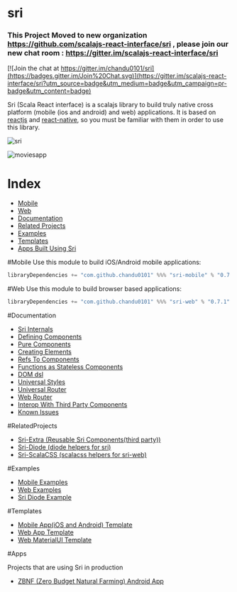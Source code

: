 # sri

### This Project Moved to new organization https://github.com/scalajs-react-interface/sri , please join our new chat room : https://gitter.im/scalajs-react-interface/sri

[![Join the chat at https://gitter.im/chandu0101/sri](https://badges.gitter.im/Join%20Chat.svg)](https://gitter.im/scalajs-react-interface/sri?utm_source=badge&utm_medium=badge&utm_campaign=pr-badge&utm_content=badge)

Sri (Scala React interface) is a scalajs library to build truly native cross platform (mobile (ios and android) and web) applications. It is based on [reactjs](http://facebook.github.io/react/) and [react-native](https://facebook.github.io/react-native/), so you must be familiar with them in order to use this library.


![sri](/docs/sri.png)

![moviesapp](/docs/moviesapp.gif)

# Index
- [Mobile](#mobile)
- [Web](#web)
- [Documentation](#documentation)
- [Related Projects](#relatedprojects)
- [Examples](#examples)
- [Templates](#templates)
- [Apps Built Using Sri](#apps)

#Mobile
Use this module to build iOS/Android mobile applications:

```scala
libraryDependencies += "com.github.chandu0101" %%% "sri-mobile" % "0.7.1"
```

#Web
Use this module to build browser based applications:

```scala
libraryDependencies += "com.github.chandu0101" %%% "sri-web" % "0.7.1"
```

#Documentation
 - [Sri Internals](/docs/SriInternals.md)
 - [Defining Components](/docs/DefiningComponents.md)
 - [Pure Components](/docs/PureComponents.md)
 - [Creating Elements](/docs/CreatingElements.md)
 - [Refs To Components](/docs/RefsToComponents.md)
 - [Functions as Stateless Components](/docs/StatelessFunctionComponents.md)
 - [DOM dsl](/docs/DOMDSL.md)
 - [Universal Styles](/docs/UniversalStyles.md)
 - [Universal Router](/docs/UniversalRouter.md)
 - [Web Router](/docs/WebRouter.md)
 - [Interop With Third Party Components](/docs/InteropWithThirdParty.md)
 - [Known Issues](/docs/KnownIssues.md)
 
#RelatedProjects
 - [Sri-Extra (Reusable Sri Components(third party))](https://github.com/chandu0101/sri-extra)
 - [Sri-Diode (diode helpers for sri)](https://github.com/chandu0101/sri-diode)
 - [Sri-ScalaCSS (scalacss helpers for sri-web)](https://github.com/chandu0101/sri-scalacss)
 
#Examples
  - [Mobile Examples](/mobile-examples)
  - [Web Examples](/web-examples)
  - [Sri Diode Example](https://github.com/chandu0101/sri-diode-example)

#Templates
  - [Mobile App(iOS and Android) Template](https://github.com/chandu0101/sri-mobile-template)
  - [Web App Template](https://github.com/chandu0101/sri-web-template)
  - [Web MaterialUI Template](https://github.com/chandu0101/sri-web-materialui-template)

#Apps

Projects that are using Sri in production

- [ZBNF (Zero Budget Natural Farming) Android App](https://play.google.com/store/apps/details?id=com.zbnf)
